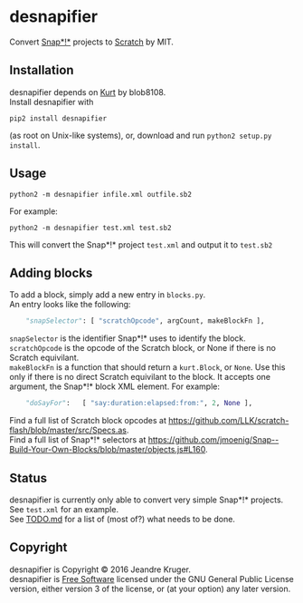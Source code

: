 # desnapifier
Convert [Snap*!*](http://snap.berkeley.edu) projects to [Scratch](http://scratch.mit.edu) by MIT.
## Installation
desnapifier depends on [Kurt](http://github.com/tjvr/kurt) by blob8108.  
Install desnapifier with
```
pip2 install desnapifier
```
\(as root on Unix-like systems\), or, download and run `python2 setup.py install`.
## Usage
```
python2 -m desnapifier infile.xml outfile.sb2
```
For example:
```
python2 -m desnapifier test.xml test.sb2
```
This will convert the Snap*!* project `test.xml` and output it to `test.sb2`
## Adding blocks
To add a block, simply add a new entry in `blocks.py`.  
An entry looks like the following:
```py
    "snapSelector": [ "scratchOpcode", argCount, makeBlockFn ],
```
`snapSelector` is the identifier Snap*!* uses to identify the block.  
`scratchOpcode` is the opcode of the Scratch block, or None if there is no Scratch equivilant.  
`makeBlockFn` is a function that should return a `kurt.Block`, or `None`. Use this only if there is no direct Scratch equivilant to the block. It accepts one argument, the Snap*!* block XML element.
For example:
```py
    "doSayFor":   [ "say:duration:elapsed:from:", 2, None ],
```
Find a full list of Scratch block opcodes at https://github.com/LLK/scratch-flash/blob/master/src/Specs.as.  
Find a full list of Snap*!* selectors at https://github.com/jmoenig/Snap--Build-Your-Own-Blocks/blob/master/objects.js#L160.
## Status
desnapifier is currently only able to convert very simple Snap*!* projects.  
See `test.xml` for an example.  
See [TODO.md](http://github.com/Jonathan50/desnapifier/blob/master/TODO.md) for a list of \(most of?\) what needs to be done.
## Copyright
desnapifier is Copyright &copy; 2016 Jeandre Kruger.  
desnapifier is [Free Software](http://gnu.org/philosophy/free-sw.html) licensed under the GNU General Public License version, either version 3 of the license, or \(at your option\) any later version.
